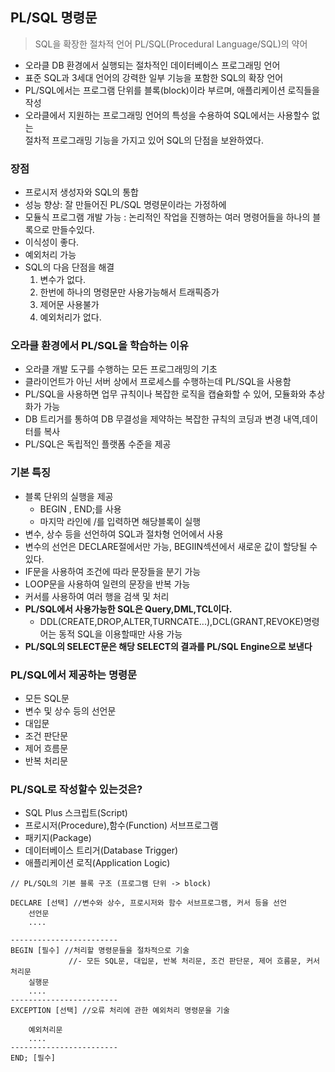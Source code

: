 ## PL/SQL 명령문
>SQL을 확장한 절차적 언어 PL/SQL(Procedural Language/SQL)의 약어
- 오라클 DB 환경에서 실행되는 절차적인 데이터베이스 프로그래밍 언어
- 표준 SQL과 3세대 언어의 강력한 일부 기능을 포함한 SQL의 확장 언어
- PL/SQL에서는 프로그램 단위를 블록(block)이라 부르며, 애플리케이션 로직들을 작성
- 오라클에서 지원하는 프로그래밍 언어의 특성을 수용하여 SQL에서는 사용할수 없는<br> 절차적 프로그래밍 기능을 가지고 있어 SQL의 단점을 보완하였다.

### 장점
- 프로시저 생성자와 SQL의 통합
- 성능 향상: 잘 만들어진 PL/SQL 명령문이라는 가정하에
- 모듈식 프로그램 개발 가능 : 논리적인 작업을 진행하는 여러 명령어들을 하나의 블록으로 만들수있다.
- 이식성이 좋다.
- 예외처리 가능
- SQL의 다음 단점을 해결
    1. 변수가 없다.
    2. 한번에 하나의 명령문만 사용가능해서 트래픽증가
    3. 제어문 사용불가
    4. 예외처리가 없다.

### 오라클 환경에서 PL/SQL을 학습하는 이유
- 오라클 개발 도구를 수행하는 모든 프로그래밍의 기초
- 클라이언트가 아닌 서버 상에서 프로세스를 수행하는데 PL/SQL을 사용함
- PL/SQL을 사용하면 업무 규칙이나 복잡한 로직을 캡슐화할 수 있어, 모듈화와 추상화가 가능
- DB 트리거를 통하여 DB 무결성을 제약하는 복잡한 규칙의 코딩과 변경 내역,데이터를 복사
- PL/SQL은 독립적인 플랫폼 수준을 제공
### 기본 특징
- 블록 단위의 실행을 제공 
    - BEGIN , END;를 사용
    - 마지막 라인에 /를 입력하면 해당블록이 실행
- 변수, 상수 등을 선언하여 SQL과 절차형 언어에서 사용
- 변수의 선언은 DECLARE절에서만 가능, BEGIIN섹션에서 새로운 값이 할당될 수 있다.
- IF문을 사용하여 조건에 따라 문장들을 분기 가능
- LOOP문을 사용하여 일련의 문장을 반복 가능
- 커서를 사용하여 여러 행을 검색 및 처리
- **PL/SQL에서 사용가능한 SQL은 Query,DML,TCL이다.**
    - DDL(CREATE,DROP,ALTER,TURNCATE...),DCL(GRANT,REVOKE)명령어는 동적 SQL을 이용할때만 사용 가능
- **PL/SQL의 SELECT문은 해당 SELECT의 결과를 PL/SQL Engine으로 보낸다**

### PL/SQL에서 제공하는 명령문
- 모든 SQL문
- 변수 및 상수 등의 선언문
- 대입문
- 조건 판단문
- 제어 흐름문
- 반복 처리문

### PL/SQL로 작성할수 있는것은?
- SQL Plus 스크립트(Script)
- 프로시저(Procedure),함수(Function) 서브프로그램
- 패키지(Package)
- 데이터베이스 트리거(Database Trigger)
- 애플리케이션 로직(Application Logic)

```
// PL/SQL의 기본 블록 구조 (프로그램 단위 -> block)

DECLARE [선택] //변수와 상수, 프로시저와 함수 서브프로그램, 커서 등을 선언
    선언문
    ....

------------------------
BEGIN [필수] //처리할 명령문들을 절차적으로 기술
             //- 모든 SQL문, 대입문, 반복 처리문, 조건 판단문, 제어 흐름문, 커서 처리문
    실행문
    ....
------------------------
EXCEPTION [선택] //오류 처리에 관한 예외처리 명령문을 기술

    예외처리문
    ....
------------------------
END; [필수]

```